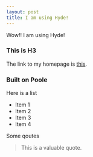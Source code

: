 ```yaml
---
layout: post
title: I am using Hyde!
---
```


Wow!! I am using Hyde!

### This is H3

The link to my homepage is [this](http://wahidsadik.github.io/).

### Built on Poole

Here is a list

* Item 1
* Item 2
* Item 3
* Item 4

Some qoutes
> This is a valuable quote.
